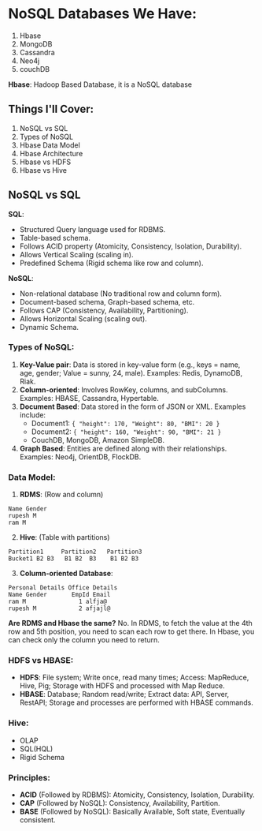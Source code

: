 # NoSQL Databases We Have:
1. Hbase
2. MongoDB
3. Cassandra
4. Neo4j
5. couchDB

**Hbase**: Hadoop Based Database, it is a NoSQL database

## Things I'll Cover:
1. NoSQL vs SQL
2. Types of NoSQL
3. Hbase Data Model
4. Hbase Architecture
5. Hbase vs HDFS
6. Hbase vs Hive

## NoSQL vs SQL

**SQL**:
- Structured Query language used for RDBMS.
- Table-based schema.
- Follows ACID property (Atomicity, Consistency, Isolation, Durability).
- Allows Vertical Scaling (scaling in).
- Predefined Schema (Rigid schema like row and column).

**NoSQL**:
- Non-relational database (No traditional row and column form).
- Document-based schema, Graph-based schema, etc.
- Follows CAP (Consistency, Availability, Partitioning).
- Allows Horizontal Scaling (scaling out).
- Dynamic Schema.

### Types of NoSQL:
1. **Key-Value pair**: Data is stored in key-value form (e.g., keys = name, age, gender; Value = sunny, 24, male). Examples: Redis, DynamoDB, Riak.
2. **Column-oriented**: Involves RowKey, columns, and subColumns. Examples: HBASE, Cassandra, Hypertable.
3. **Document Based**: Data stored in the form of JSON or XML. Examples include:
   - Document1: `{ "height": 170, "Weight": 80, "BMI": 20 }`
   - Document2: `{ "height": 160, "Weight": 90, "BMI": 21 }`
   - CouchDB, MongoDB, Amazon SimpleDB.
4. **Graph Based**: Entities are defined along with their relationships. Examples: Neo4j, OrientDB, FlockDB.

### Data Model:
1. **RDMS**: (Row and column)

```
Name Gender
rupesh M
ram M
```

2. **Hive**: (Table with partitions)

```
Partition1     Partition2   Partition3
Bucket1 B2 B3   B1 B2  B3    B1 B2 B3
```

3. **Column-oriented Database**:

```
Personal Details Office Details
Name Gender       EmpId Email
ram M               1 alfja@
rupesh M            2 afjajl@
```


**Are RDMS and Hbase the same?** No. In RDMS, to fetch the value at the 4th row and 5th position, you need to scan each row to get there. In Hbase, you can check only the column you need to return.

### HDFS vs HBASE:
- **HDFS**: File system; Write once, read many times; Access: MapReduce, Hive, Pig; Storage with HDFS and processed with Map Reduce.
- **HBASE**: Database; Random read/write; Extract data: API, Server, RestAPI; Storage and processes are performed with HBASE commands.

### Hive:
- OLAP
- SQL(HQL)
- Rigid Schema

### Principles:

- **ACID** (Followed by RDBMS): Atomicity, Consistency, Isolation, Durability.
- **CAP** (Followed by NoSQL): Consistency, Availability, Partition.
- **BASE** (Followed by NoSQL): Basically Available, Soft state, Eventually consistent.
